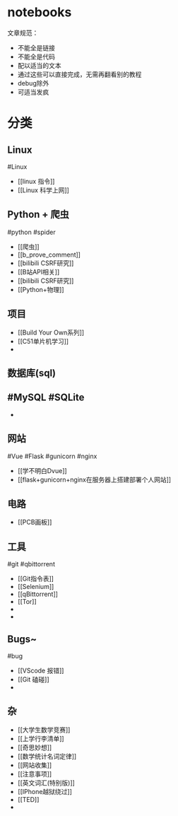 # notebooks
文章规范：
- 不能全是链接
- 不能全是代码
- 配以适当的文本
- 通过这些可以直接完成，无需再翻看别的教程
- debug除外
- 可适当发疯

# 分类
## Linux
#Linux 
- [[linux 指令]]
- [[Linux 科学上网]]
## Python + 爬虫
#python #spider 
- [[爬虫]]
- [[b_prove_comment]]
- [[bilibili CSRF研究]]
- [[B站API相关]]
- [[bilibili CSRF研究]]
- [[Python+物理]]
## 项目
- [[Build Your Own系列]]
- [[C51单片机学习]]
- 
## 数据库(sql)
#MySQL #SQLite
- 
- 
## 网站
#Vue #Flask #gunicorn #nginx
- [[学不明白Dvue]]
- [[flask+gunicorn+nginx在服务器上搭建部署个人网站]]
## 电路
- [[PCB画板]]

## 工具
#git #qbittorrent 
- [[Git指令表]]
- [[Selenium]]
- [[qBittorrent]]
- [[Tor]]
- 
- 
## Bugs~
#bug 
- [[VScode 报错]]
- [[Git 磕碰]]
- 
## 杂
- [[大学生数学竞赛]]
- [[上学行李清单]]
- [[奇思妙想]]
- [[数学统计名词定律]]
- [[网站收集]]
- [[注意事项]]
- [[英文词汇(特别版)]]
- [[IPhone越狱绕过]]
- [[TED]]
- 